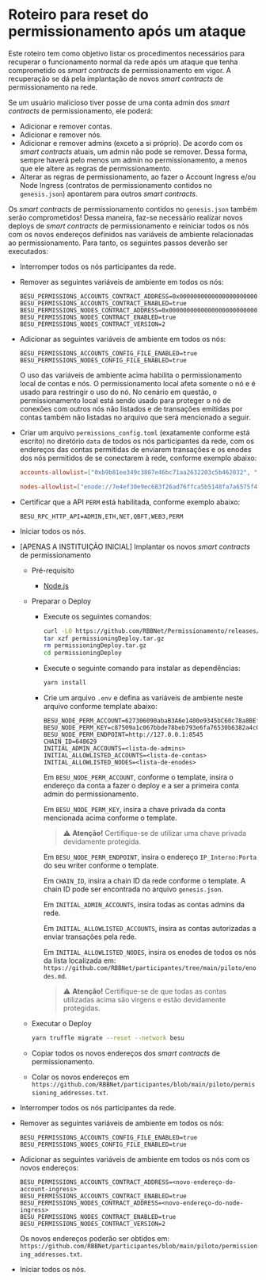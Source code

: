 
# Roteiro para reset do permissionamento após um ataque

Este roteiro tem como objetivo listar os procedimentos necessários para recuperar o funcionamento normal da rede após um ataque que tenha comprometido os *smart contracts* de permissionamento em vigor. A recuperação se dá pela  implantação de novos *smart contracts* de permissionamento na rede. 

Se um usuário malicioso tiver posse de uma conta admin dos *smart contracts* de permissionamento, ele poderá:

- Adicionar e remover contas.
- Adicionar e remover nós.
- Adicionar e remover admins (exceto a si próprio). De acordo com os *smart contracts* atuais, um admin não pode se remover. Dessa forma, sempre haverá pelo menos um admin no permissionamento, a menos que ele altere as regras de permissionamento.
- Alterar as regras de permissionamento, ao fazer o Account Ingress e/ou Node Ingress (contratos de permissionamento contidos no `genesis.json`) apontarem para outros *smart contracts*.

Os *smart contracts* de permissionamento contidos no `genesis.json` também serão comprometidos! Dessa maneira, faz-se necessário realizar novos deploys de *smart contracts* de permissionamento e reiniciar todos os nós com os novos endereços definidos nas variáveis de ambiente relacionadas ao permissionamento. Para tanto, os seguintes passos deverão ser executados:

- Interromper todos os nós participantes da rede.
- Remover as seguintes variáveis de ambiente em todos os nós:

  ```.env
  BESU_PERMISSIONS_ACCOUNTS_CONTRACT_ADDRESS=0x0000000000000000000000000000000000008888
  BESU_PERMISSIONS_ACCOUNTS_CONTRACT_ENABLED=true
  BESU_PERMISSIONS_NODES_CONTRACT_ADDRESS=0x0000000000000000000000000000000000009999
  BESU_PERMISSIONS_NODES_CONTRACT_ENABLED=true
  BESU_PERMISSIONS_NODES_CONTRACT_VERSION=2
  ```

- Adicionar as seguintes variáveis de ambiente em todos os nós:

  ```.env
  BESU_PERMISSIONS_ACCOUNTS_CONFIG_FILE_ENABLED=true
  BESU_PERMISSIONS_NODES_CONFIG_FILE_ENABLED=true
  ```
  
  O uso das variáveis de ambiente acima habilita o permissionamento local de contas e nós. O permissionamento local afeta somente o nó e é usado para restringir o uso do nó. No cenário em questão, o permissionamento local está sendo usado para proteger o nó de conexões com outros nós não listados e de transações emitidas por contas também não listadas no arquivo que será mencionado a seguir.

- Criar um arquivo `permissions_config.toml` (exatamente conforme está escrito) no diretório `data` de todos os nós participantes da rede, com os endereços das contas permitidas de enviarem transações e os enodes dos nós permitidos de se conectarem à rede, conforme exemplo abaixo:

  ```toml
  accounts-allowlist=["0xb9b81ee349c3807e46bc71aa2632203c5b462032", "0xb9b81ee349c3807e46bc71aa2632203c5b462034"]

  nodes-allowlist=["enode://7e4ef30e9ec683f26ad76ffca5b5148fa7a6575f4cfad4eb0f52f9c3d8335f4a9b6f9e66fcc73ef95ed7a2a52784d4f372e7750ac8ae0b544309a5b391a23dd7@127.0.0.1:30303","enode://2feb33b3c6c4a8f77d84a5ce44954e83e5f163e7a65f7f7a7fec499ceb0ddd76a46ef635408c513d64c076470eac86b7f2c8ae4fcd112cb28ce82c0d64ec2c94@127.0.0.1:30304","enode://7b61d5ee4b44335873e6912cb5dd3e3877c860ba21417c9b9ef1f7e500a82213737d4b269046d0669fb2299a234ca03443f25fe5f706b693b3669e5c92478ade@127.0.0.1:30305"]
  ```

- Certificar que a API `PERM` está habilitada, conforme exemplo abaixo:

  ```.env
  BESU_RPC_HTTP_API=ADMIN,ETH,NET,QBFT,WEB3,PERM
  ```

- Iniciar todos os nós.

- [APENAS A INSTITUIÇÃO INICIAL] Implantar os novos *smart contracts* de permissionamento

  - Pré-requisito

    - [Node.js](https://nodejs.org/en/download/)

  - Preparar o Deploy

    - Execute os seguintes comandos:

      ```bash
      curl -LO https://github.com/RBBNet/Permissionamento/releases/download/0.1/permissioningDeploy.tar.gz
      tar xzf permissioningDeploy.tar.gz
      rm permissioningDeploy.tar.gz
      cd permissioningDeploy
      
      ```

    - Execute o seguinte comando para instalar as dependências:

      ```bash
      yarn install
      
      ```

    - Crie um arquivo `.env` e defina as variáveis de ambiente neste arquivo conforme template abaixo:

      ```.env
      BESU_NODE_PERM_ACCOUNT=627306090abaB3A6e1400e9345bC60c78a8BEf57
      BESU_NODE_PERM_KEY=c87509a1c067bbde78beb793e6fa76530b6382a4c0241e5e4a9ec0a0f44dc0d3
      BESU_NODE_PERM_ENDPOINT=http://127.0.0.1:8545
      CHAIN_ID=648629
      INITIAL_ADMIN_ACCOUNTS=<lista-de-admins>
      INITIAL_ALLOWLISTED_ACCOUNTS=<lista-de-contas>
      INITIAL_ALLOWLISTED_NODES=<lista-de-enodes>
      ```

      Em `BESU_NODE_PERM_ACCOUNT`, conforme o template, insira o endereço da conta a fazer o deploy e a ser a primeira conta admin do permissionamento.

      Em `BESU_NODE_PERM_KEY`, insira a chave privada da conta mencionada acima conforme o template.
      > ⚠️ **Atenção!** Certifique-se de utilizar uma chave privada devidamente protegida.

      Em `BESU_NODE_PERM_ENDPOINT`, insira o endereço `IP_Interno:Porta` do seu writer conforme o template.

      Em `CHAIN_ID`, insira a chain ID da rede conforme o template. A chain ID pode ser encontrada no arquivo `genesis.json`.

      Em `INITIAL_ADMIN_ACCOUNTS`, insira todas as contas admins da rede.

      Em `INITIAL_ALLOWLISTED_ACCOUNTS`, insira as contas autorizadas a enviar transações pela rede.

      Em `INITIAL_ALLOWLISTED_NODES`, insira os enodes de todos os nós da lista localizada em: `https://github.com/RBBNet/participantes/tree/main/piloto/enodes.md`.

      > ⚠️ **Atenção!** Certifique-se de que todas as contas utilizadas acima são virgens e estão devidamente protegidas.

  - Executar o Deploy

    ```bash
    yarn truffle migrate --reset --network besu
    
    ```

  - Copiar todos os novos endereços dos *smart contracts* de permissionamento.
  - Colar os novos endereços em `https://github.com/RBBNet/participantes/blob/main/piloto/permissioning_addresses.txt`.

- Interromper todos os nós participantes da rede.

- Remover as seguintes variáveis de ambiente em todos os nós:

  ```.env
  BESU_PERMISSIONS_ACCOUNTS_CONFIG_FILE_ENABLED=true
  BESU_PERMISSIONS_NODES_CONFIG_FILE_ENABLED=true
  ```

- Adicionar as seguintes variáveis de ambiente em todos os nós com os novos endereços:

  ```.env
  BESU_PERMISSIONS_ACCOUNTS_CONTRACT_ADDRESS=<novo-endereço-do-account-ingress>
  BESU_PERMISSIONS_ACCOUNTS_CONTRACT_ENABLED=true
  BESU_PERMISSIONS_NODES_CONTRACT_ADDRESS=<novo-endereço-do-node-ingress>
  BESU_PERMISSIONS_NODES_CONTRACT_ENABLED=true
  BESU_PERMISSIONS_NODES_CONTRACT_VERSION=2
  ```

  Os novos endereços poderão ser obtidos em: `https://github.com/RBBNet/participantes/blob/main/piloto/permissioning_addresses.txt`.

- Iniciar todos os nós.
